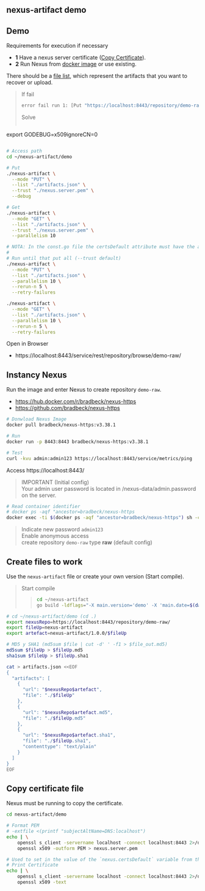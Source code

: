 ## nexus-artifact demo



## Demo

Requirements for execution if necessary

* **1** Have a nexus server certificate ([Copy Certificate](#copy-certificate-file)).
* **2** Run Nexus from [docker image](#instancy-nexus) or use existing.

There should be a [file list](#create-files-to-work), which represent the artifacts that you want to recover or upload.

>If fail
>```sh
>error fail run 1: [Put "https://localhost:8443/repository/demo-raw/nexus-artifact/1.0.0/nexus-artifact.sha1": x509: certificate relies on legacy Common Name field, use SANs or temporarily enable Common Name matching with GODEBUG=x509ignoreCN=0]
>```
>Solve
>```sh
export GODEBUG=x509ignoreCN=0
>```

```sh
# Access path
cd ~/nexus-artifact/demo

# Put
./nexus-artifact \
  --mode "PUT" \
  --list "./artifacts.json" \
  --trust "./nexus.server.pem" \
  --debug

# Get
./nexus-artifact \
  --mode "GET" \
  --list "./artifacts.json" \
  --trust "./nexus.server.pem" \
  --parallelism 10

# NOTA: In the const.go file the certsDefault attribute must have the appropriate value
#
# Run until that put all (--trust default)
./nexus-artifact \
  --mode "PUT" \
  --list "./artifacts.json" \
  --parallelism 10 \
  --rerun-n 5 \
  --retry-failures

./nexus-artifact \
  --mode "GET" \
  --list "./artifacts.json" \
  --parallelism 10 \
  --rerun-n 5 \
  --retry-failures
```

Open in Browser

* https://localhost:8443/service/rest/repository/browse/demo-raw/

## Instancy Nexus

Run the image and enter Nexus to create repository `demo-raw`.

* <https://hub.docker.com/r/bradbeck/nexus-https>
* <https://github.com/bradbeck/nexus-https>

```sh
# Donwload Nexus Image
docker pull bradbeck/nexus-https:v3.38.1

# Run
docker run -p 8443:8443 bradbeck/nexus-https:v3.38.1

# Test
curl -kvu admin:admin123 https://localhost:8443/service/metrics/ping
```

Access https://localhost:8443/

> IMPORTANT (Initial config)  
> Your admin user password is located in /nexus-data/admin.password on the server.

```sh
# Read container identifier
# docker ps -aqf "ancestor=bradbeck/nexus-https
docker exec -ti $(docker ps -aqf "ancestor=bradbeck/nexus-https") sh -c "cat /nexus-data/admin.password"
```

> Indicate new password `admin123`  
> Enable anonymous access  
> create repository `demo-raw` type **raw** (default config) 

## Create files to work

Use the `nexus-artifact` file or create your own version (Start compile).

> Start compile
>>```sh
>>cd ~/nexus-artifact
>>go build -ldflags="-X main.version='demo' -X 'main.date=$(date +%Y/%m/%d-%H:%M)'"
>>``` 

```sh
# cd ~/nexus-artifact/demo (cd .)
export nexusRepo=https://localhost:8443/repository/demo-raw/
export fileUp=nexus-artifact
export artefact=nexus-artifact/1.0.0/$fileUp 

# MD5 y SHA1 (md5sum $file | cut -d' ' -f1 > $file_out.md5)
md5sum $fileUp > $fileUp.md5
sha1sum $fileUp > $fileUp.sha1

cat > artifacts.json <<EOF
{
  "artifacts": [
    {
      "url": "$nexusRepo$artefact",
      "file": "./$fileUp"
    },
    {
      "url": "$nexusRepo$artefact.md5",
      "file": "./$fileUp.md5"
    },
    {
      "url": "$nexusRepo$artefact.sha1",
      "file": "./$fileUp.sha1",
      "contenttype": "text/plain"
    }
  ]
}
EOF
```

## Copy certificate file

Nexus must be running to copy the certificate.

```sh
cd nexus-artifact/demo

# Format PEM
# -extfile <(printf "subjectAltName=DNS:localhost")
echo | \
    openssl s_client -servername localhost -connect localhost:8443 2>/dev/null | \
    openssl x509 -outform PEM > nexus.server.pem

# Used to set in the value of the `nexus.certsDefault` variable from the `nexus/const.go` file
# Print Certificate
echo | \
    openssl s_client -servername localhost -connect localhost:8443 2>/dev/null | \
    openssl x509 -text
```